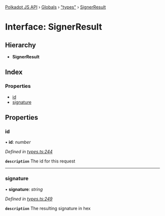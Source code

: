[Polkadot JS API](../README.md) › [Globals](../globals.md) › ["types"](../modules/_types_.md) › [SignerResult](_types_.signerresult.md)

# Interface: SignerResult

## Hierarchy

* **SignerResult**

## Index

### Properties

* [id](_types_.signerresult.md#id)
* [signature](_types_.signerresult.md#signature)

## Properties

###  id

• **id**: *number*

*Defined in [types.ts:244](https://github.com/polkadot-js/api/blob/8d3cb72189/packages/api/src/types.ts#L244)*

**`description`** The id for this request

___

###  signature

• **signature**: *string*

*Defined in [types.ts:249](https://github.com/polkadot-js/api/blob/8d3cb72189/packages/api/src/types.ts#L249)*

**`description`** The resulting signature in hex
